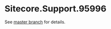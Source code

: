 # Sitecore.Support.95996

See [master branch](https://github.com/sitecoresupport/Sitecore.Support.95996) for details.